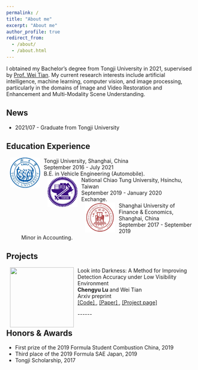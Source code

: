 ```yaml
---
permalink: /
title: "About me"
excerpt: "About me"
author_profile: true
redirect_from: 
  - /about/
  - /about.html
---
```


I obtained my Bachelor’s degree from Tongji University in 2021, supervised by [Prof. Wei Tian](https://auto.tongji.edu.cn/info/1176/7060.htm). My current research interests include artificial intelligence, machine learning, computer vision, and image processing, particularly in the domains of Image and Video Restoration and Enhancement and Multi-Modality Scene Understanding.

News
------
- 2021/07 - Graduate from Tongji University

Education Experience
------

<dl>
              <dt>
                <img align="left" width="80" height="80" hspace="10" src="/images/TJU.jpeg"
                />
              </dt>
              <dt>
                Tongji University, Shanghai, China
              </dt>
              <dd>
                September 2016 - July 2021
              </dd>
              <dd>
                B.E. in Vehicle Engineering (Automobile).
              </dd>
              <dt>
                <img align="left" width="80" height="80" hspace="10" src="/images/NCTU.jpeg"
                />
              </dt>
              <dt>
                National Chiao Tung University, Hsinchu, Taiwan
              </dt>
              <dd>
                September 2019 - January 2020
              </dd>
              <dd>
                Exchange.
              </dd>
              <dt>
                <img align="left" width="80" height="80" hspace="10" src="/images/SUFE.jpeg"
                />
              </dt>
              <dt>
                Shanghai University of Finance & Economics, Shanghai, China
              </dt>
              <dd>
                September 2017 - September 2019
              </dd>
              <dd>
                Minor in Accounting.
              </dd>
            </dl>

Projects
------
<dl>
              <dt>
                <img align="left" width="170" height="160" hspace="10" src="/images/Graduation Design.gif"
                />
              </dt>
              <dt>
                Look into Darkness: A Method for Improving Detection Accuracy under Low Visibility Environment
              </dt>
              <dd>
                <strong>
                  Chengyu Lu 
                </strong>
                and Wei Tian
              </dd>
              <dd>
                Arxiv preprint
              </dd>
              <dd>
                <a href="">
                  [Code]
                </a>
                ,
                <a href="">
                  [Paper]
                </a>
                ,
                <a href="">
                  [Project page]
                </a>
              </dd>
            </dl>
------


Honors & Awards
------
- First prize of the 2019 Formula Student Combustion China, 2019
- Third place of the 2019 Formula SAE Japan, 2019
- Tongji Scholarship, 2017
<br/>
<br/>
<br/>
<br/>
<br/>
<br/>
